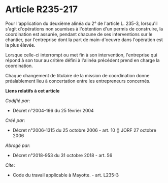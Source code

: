 # Article R235-217

Pour l'application du deuxième alinéa du 2° de l'article L. 235-3, lorsqu'il s'agit d'opérations non soumises à l'obtention
d'un permis de construire, la coordination est assurée, pendant chacune de ses interventions sur le chantier, par
l'entreprise dont la part de main-d'oeuvre dans l'opération est la plus élevée. 

Lorsque celle-ci interrompt ou met fin à son intervention, l'entreprise qui répond à son tour au critère défini à l'alinéa
précédent prend en charge la coordination. 

Chaque changement de titulaire de la mission de coordination donne préalablement lieu à concertation entre les entrepreneurs
concernés.

**Liens relatifs à cet article**

_Codifié par_:

  - Décret n°2004-196 du 25 février 2004

_Créé par_:

  - Décret n°2006-1315 du 25 octobre 2006 - art. 10 () JORF 27 octobre 2006

_Abrogé par_:

  - Décret n°2018-953 du 31 octobre 2018 - art. 56

_Cite_:

  - Code du travail applicable à Mayotte. - art. L235-3
